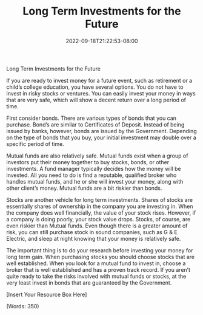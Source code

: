 ﻿---
title: "Long Term Investments for the Future"
date: 2022-09-18T21:22:53-08:00
description: "Text Files Tips for Web Success"
featured_image: "/images/Text Files.jpg"
tags: ["Text Files"]
---

Long Term Investments for the Future


If you are ready to invest money for a future event, such as retirement or a child’s college education, you have several options. You do not have to invest in risky stocks or ventures. You can easily invest your money in ways that are very safe, which will show a decent return over a long period of time.

First consider bonds. There are various types of bonds that you can purchase. Bond’s are similar to Certificates of Deposit. Instead of being issued by banks, however, bonds are issued by the Government. Depending on the type of bonds that you buy, your initial investment may double over a specific period of time.

Mutual funds are also relatively safe. Mutual funds exist when a group of investors put their money together to buy stocks, bonds, or other investments. A fund manager typically decides how the money will be invested. All you need to do is find a reputable, qualified broker who handles mutual funds, and he or she will invest your money, along with other client’s money. Mutual funds are a bit riskier than bonds.

Stocks are another vehicle for long term investments. Shares of stocks are essentially shares of ownership in the company you are investing in. When the company does well financially, the value of your stock rises. However, if a company is doing poorly, your stock value drops. Stocks, of course, are even riskier than Mutual funds. Even though there is a greater amount of risk, you can still purchase stock in sound companies, such as G & E Electric, and sleep at night knowing that your money is relatively safe. 

The important thing is to do your research before investing your money for long term gain. When purchasing stocks you should choose stocks that are well established. When you look for a mutual fund to invest in, choose a broker that is well established and has a proven track record. If you aren’t quite ready to take the risks involved with mutual funds or stocks, at the very least invest in bonds that are guaranteed by the Government.


[Insert Your Resource Box Here]

(Words: 350)


